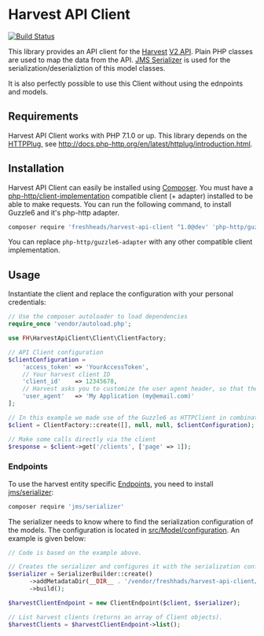 Harvest API Client
==================

[![Build Status](https://travis-ci.org/freshheads/harvest-api-client.png?branch=develop)](https://travis-ci.org/freshheads/harvest-api-client)

This library provides an API client for the [Harvest](https://www.getharvest.com/) [V2 API](https://help.getharvest.com/api-v2/).
Plain PHP classes are used to map the data from the API. [JMS Serializer](https://jmsyst.com/libs/serializer) is used for the serialization/deserializtion of this model classes.

It is also perfectly possible to use this Client without using the ednpoints and models.

Requirements
------------

Harvest API Client works with PHP 7.1.0 or up. This library depends on the [HTTPPlug](http://httplug.io/), see http://docs.php-http.org/en/latest/httplug/introduction.html.

Installation
------------

Harvest API Client can easily be installed using [Composer](https://getcomposer.org/).
You must have a [php-http/client-implementation](https://packagist.org/providers/php-http/client-implementation) compatible client (+ adapter) installed to be able to make requests.
You can run the following command, to install Guzzle6 and it's php-http adapter.

```bash
composer require 'freshheads/harvest-api-client ^1.0@dev' 'php-http/guzzle6-adapter'
```

You can replace `php-http/guzzle6-adapter` with any other compatible client implementation.

Usage
-----

Instantiate the client and replace the configuration with your personal credentials:

```php
// Use the composer autoloader to load dependencies
require_once 'vendor/autoload.php';

use FH\HarvestApiClient\Client\ClientFactory;

// API Client configuration
$clientConfiguration =
    'access_token' => 'YourAccessToken',
    // Your harvest client ID
    'client_id'    => 12345678,
    // Harvest asks you to customize the user agent header, so that they can contact you in case you're doing something wrong
    'user_agent'   => 'My Application (my@email.com)'
];

// In this example we made use of the Guzzle6 as HTTPClient in combination with an HTTPPlug compatible adapter.
$client = ClientFactory::create([], null, null, $clientConfiguration);

// Make some calls directly via the client
$response = $client->get('/clients', ['page' => 1]);

```

### Endpoints

To use the harvest entity specific [Endpoints](src/Endpoint), you need to install [jms/serializer](https://packagist.org/packages/jms/serializer):

```bash
composer require 'jms/serializer'
```

The serializer needs to know where to find the serialization configuration of the models.
 The configuration is located in [src/Model/configuration](src/Model/configuration). An example is given below:

```php
// Code is based on the example above.

// Creates the serializer and configures it with the serialization configuration
$serializer = SerializerBuilder::create()
      ->addMetadataDir(__DIR__ . '/vendor/freshhads/harvest-api-client/src/Model/configuration')
      ->build();

$harvestClientEndpoint = new ClientEndpoint($client, $serializer);

// List harvest clients (returns an array of Client objects).
$harvestClients = $harvestClientEndpoint->list();

```
